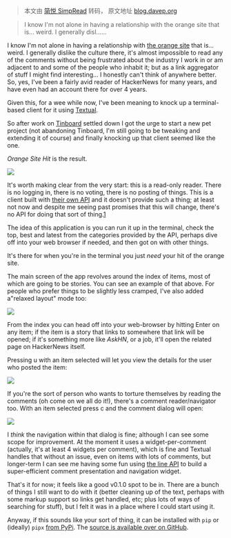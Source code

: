 > 本文由 [简悦 SimpRead](http://ksria.com/simpread/) 转码， 原文地址 [blog.davep.org](https://blog.davep.org/2024/01/01/oshit.html)

> I know I'm not alone in having a relationship with the orange site that is... weird. I generally disl......

I know I'm not alone in having a relationship with [the orange site](https://news.ycombinator.com/) that is... weird. I generally dislike the culture there, it's almost impossible to read any of the comments without being frustrated about the industry I work in or am adjacent to and some of the people who inhabit it; but as a link aggregator of stuff I might find interesting... I honestly can't think of anywhere better. So, yes, I've been a fairly avid reader of HackerNews for many years, and have even had an account there for over 4 years.

Given this, for a wee while now, I've been meaning to knock up a terminal-based client for it using [Textual](https://textual.textualize.io/).

So after work on [Tinboard](https://blog.davep.org/2023/12/19/tinboard.html) settled down I got the urge to start a new pet project (not abandoning Tinboard, I'm still going to be tweaking and extending it of course) and finally knocking up that client seemed like the one.

_Orange Site Hit_ is the result.

![](https://blog.davep.org/attachments/2024/01/01/oshit-index.png)

It's worth making clear from the very start: this is a read-only reader. There is no logging in, there is no voting, there is no posting of things. This is a client built with [their own API](https://github.com/HackerNews/API) and it doesn't provide such a thing; at least not now and despite me seeing past promises that this will change, there's no API for doing that sort of thing.[1](#fn:1)

The idea of this application is you can run it up in the terminal, check the top, best and latest from the categories provided by the API, perhaps dive off into your web browser if needed, and then got on with other things.

It's there for when you're in the terminal you just _need_ your hit of the orange site.

The main screen of the app revolves around the index of items, most of which are going to be stories. You can see an example of that above. For people who prefer things to be slightly less cramped, I've also added a"relaxed layout" mode too:

![](https://blog.davep.org/attachments/2024/01/01/oshit-index-relaxed.png)

From the index you can head off into your web-browser by hitting Enter on any item; if the item is a story that links to somewhere that link will be opened; if it's something more like _AskHN_, or a job, it'll open the related page on HackerNews itself.

Pressing u with an item selected will let you view the details for the user who posted the item:

![](https://blog.davep.org/attachments/2024/01/01/oshit-user-dialog.png)

If you're the sort of person who wants to torture themselves by reading the comments (oh come on we all do it!), there's a comment reader/navigator too. With an item selected press c and the comment dialog will open:

![](https://blog.davep.org/attachments/2024/01/01/oshit-comments.png)

I _think_ the navigation within that dialog is fine; although I can see some scope for improvement. At the moment it uses a widget-per-comment (actually, it's at least 4 widgets per comment), which is fine and Textual handles that without an issue, even on items with lots of comments, but longer-term I can see me having some fun using [the line API](https://textual.textualize.io/guide/widgets/#line-api) to build a super-efficient comment presentation and navigation widget.

That's it for now; it feels like a good v0.1.0 spot to be in. There are a bunch of things I still want to do with it (better cleaning up of the text, perhaps with some markup support so links get handled, etc; plus lots of ways of searching for stuff), but I felt it was in a place where I could start using it.

Anyway, if this sounds like your sort of thing, it can be installed with `pip` or (ideally) `pipx` [from PyPi](https://pypi.org/project/oshit/). The [source is available over on GitHub](https://github.com/davep/oshit).